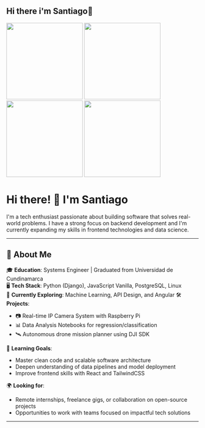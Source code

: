 ## Hi there i'm Santiago👋

<!--POKEMONS-->
<img src="https://github.com/user-attachments/assets/2a3a9874-f057-4a30-86f5-2d63469a2aae" width="200" height="200"/> <!--Mudkip-->
<img src="https://github.com/user-attachments/assets/ecea9159-eedb-4e7f-9136-bb5af0fedd95" width="200" height="200"/> <!--Tepig-->
<img src="https://github.com/user-attachments/assets/bf553d07-8d34-4528-ac09-3514370396a4" width="200" height="200"/> <!--Cyndaquil-->
<img src="https://github.com/user-attachments/assets/5c64a49e-eb72-4a83-9688-ca956d3f8d71" width="200" height="200"/> <!--Bulbasaur-->

# Hi there! 👋 I'm Santiago  
I'm a tech enthusiast passionate about building software that solves real-world problems. I have a strong focus on backend development and I'm currently expanding my skills in frontend technologies and data science.

---

## 🚀 About Me

🎓 **Education**: Systems Engineer | Graduated from Universidad de Cundinamarca  
🖥️ **Tech Stack**: Python (Django), JavaScript Vanilla, PostgreSQL, Linux  
🧪 **Currently Exploring**: Machine Learning, API Design, and Angular
🛠️ **Projects**:  
- 📷 Real-time IP Camera System with Raspberry Pi  
- 📊 Data Analysis Notebooks for regression/classification  
- 🛰️ Autonomous drone mission planner using DJI SDK  

🎯 **Learning Goals**:  
- Master clean code and scalable software architecture  
- Deepen understanding of data pipelines and model deployment  
- Improve frontend skills with React and TailwindCSS  

🌍 **Looking for**:  
- Remote internships, freelance gigs, or collaboration on open-source projects  
- Opportunities to work with teams focused on impactful tech solutions  

---







